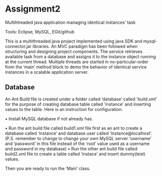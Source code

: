 Assignment2
===========

Multihtreaded java application managing identical instances’ task

Tools: Eclipse, MySQL, EGit/github

This is a multithreaded java project implemented using java SDK and mysql-connector.jar libraries. An MVC paradigm has been followed when structuring and designing project components. The service retrieves available task from a database and assigns it to the instance object running at the current thread. Multiple threads are started in no-particular-order from the ‘main’ method block to demo the behavior of identical service instances in a scalable application server.  

Database
--------
An Ant Build file is created under a folder called ‘database’ called 'build.xml' for the purpose of creating database table called 'instance' and inserting values to the table. Here is an instruction for configuration.

•	Install MySQL database if not already has.

• Run the ant build file called build1.xml file first as an ant to create a database called ‘instance’ and database user called ‘instance@localhost’. (P.S. remember to change to change your own MySQL server ‘username’ and ‘password’ in this file instead of the ‘root’ value used as a username and password in my database)
•	Run the other ant build file called build2.xml file to create a table called ‘instace’ and insert dummy(test) values. 

Then you are ready to run the ‘Main’ class.

